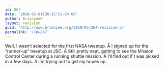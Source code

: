 ```yaml
---
id: 267
date: '2010-05-01T20:15:51-04:00'
author: brianyee0
layout: revision
guid: 'http://www.brianyee.org/2010/05/264-revision-3/'
permalink: '/?p=267'
---
```


Well, I wasn’t selected for the first NASA tweetup. Â I signed up for the “runner-up” tweetup at JSC. Â Still pretty neat, getting to see the Mission Control Center during a running shuttle mission. Â I’ll find out if I was picked in a few days. Â I’m trying not to get my hopes up.